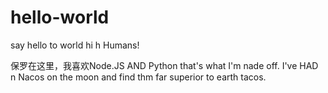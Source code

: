 # hello-world

say hello to world
hi h Humans!

保罗在这里，我喜欢Node.JS AND  Python  that's what I'm nade off.
I've HAD n Nacos on the moon and find thm far superior to earth tacos.
